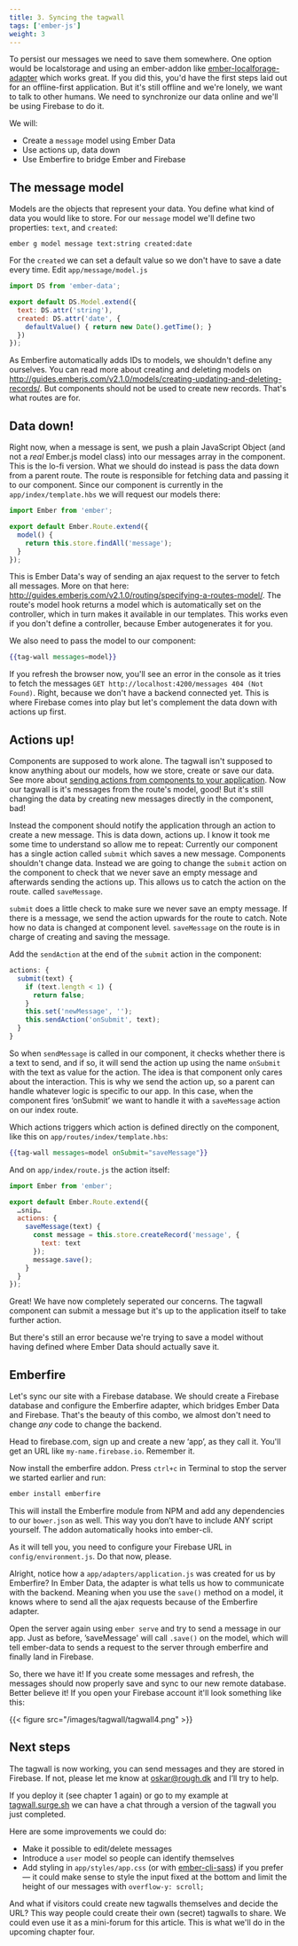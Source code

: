 ```yaml
---
title: 3. Syncing the tagwall
tags: ['ember-js']
weight: 3
---
```


To persist our messages we need to save them somewhere. One option would be localstorage and using an ember-addon like [ember-localforage-adapter](https://github.com/genkgo/ember-localforage-adapter) which works great. If you did this, you'd have the first steps laid out for an offline-first application. But it's still offline and we're lonely, we want to talk to other humans. We need to synchronize our data online and we'll be using Firebase to do it.

We will:

- Create a `message` model using Ember Data
- Use actions up, data down
- Use Emberfire to bridge Ember and Firebase

## The message model

Models are the objects that represent your data. You define what kind of data you would like to store. For our `message` model we'll define two properties: `text`, and `created`:

```
ember g model message text:string created:date
```

For the `created` we can set a default value so we don't have to save a date every time. Edit `app/message/model.js`

```javascript
import DS from 'ember-data';

export default DS.Model.extend({
  text: DS.attr('string'),
  created: DS.attr('date', {
    defaultValue() { return new Date().getTime(); }
  })
});
```

As Emberfire automatically adds IDs to models, we shouldn't define any ourselves. You can read more about creating and deleting models on http://guides.emberjs.com/v2.1.0/models/creating-updating-and-deleting-records/. But components should not be used to create new records. That's what routes are for.

## Data down!

Right now, when a message is sent, we push a plain JavaScript Object (and not a *real* Ember.js model class) into our messages array in the component. This is the lo-fi version. What we should do instead is pass the data down from a parent route. The route is responsible for fetching data and passing it to our component. Since our component is currently in the `app/index/template.hbs` we will request our models there:

```javascript
import Ember from 'ember';

export default Ember.Route.extend({
  model() {
    return this.store.findAll('message');
  }
});
```

This is Ember Data's way of sending an ajax request to the server to fetch all messages. More on that here: http://guides.emberjs.com/v2.1.0/routing/specifying-a-routes-model/. The route's model hook returns a model which is automatically set on the controller, which in turn makes it available in our templates. This works even if you don't define a controller, because Ember autogenerates it for you.

We also need to pass the model to our component:

```handlebars
{{tag-wall messages=model}}
```

If you refresh the browser now, you'll see an error in the console as it tries to fetch the messages `GET http://localhost:4200/messages 404 (Not Found)`. Right, because we don't have a backend connected yet. This is where Firebase comes into play but let's complement the data down with actions up first.

## Actions up!

Components are supposed to work alone. The tagwall isn't supposed to know anything about our models, how we store, create or save our data. See more about [sending actions from components to your application](http://guides.emberjs.com/v1.13.0/components/sending-actions-from-components-to-your-application/). Now our tagwall is it's messages from the route's model, good! But it's still changing the data by creating new messages directly in the component, bad!

Instead the component should notify the application through an action to create a new message. This is data down, actions up. I know it took me some time to understand so allow me to repeat: Currently our component has a single action called `submit` which saves a new message. Components shouldn't change data. Instead we are going to change the `submit` action on the component to check that we never save an empty message and afterwards sending the actions up. This allows us to catch the action on the route. called `saveMessage`.

`submit` does a little check to make sure we never save an empty message. If there is a message, we send the action upwards for the route to catch. Note how no data is changed at component level. `saveMessage` on the route is in charge of creating and saving the message.

Add the `sendAction` at the end of the `submit` action in the component:

```javascript
actions: {
  submit(text) {
    if (text.length < 1) {
      return false;
    }
    this.set('newMessage', '');
    this.sendAction('onSubmit', text);
  }
}
```

So when `sendMessage` is called in our component, it checks whether there is a text to send, and if so, it will send the action up using the name `onSubmit` with the text as value for the action. The idea is that component only cares about the interaction. This is why we send the action up, so a parent can handle whatever logic is specific to our app. In this case, when the component fires ‘onSubmit’ we want to handle it with a `saveMessage` action on our index route.

Which actions triggers which action is defined directly on the component, like this on `app/routes/index/template.hbs`:

```handlebars
{{tag-wall messages=model onSubmit="saveMessage"}}
```

And on `app/index/route.js` the action itself:

```javascript
import Ember from 'ember';

export default Ember.Route.extend({
  …snip…
  actions: {
    saveMessage(text) {
      const message = this.store.createRecord('message', {
        text: text
      });
      message.save();
    }
  }
});
```

Great! We have now completely seperated our concerns. The tagwall component can submit a message but it's up to the application itself to take further action.

But there's still an error because we're trying to save a model without having defined where Ember Data should actually save it.

## Emberfire

Let's sync our site with a Firebase database. We should create a Firebase database and configure the Emberfire adapter, which bridges Ember Data and Firebase. That's the beauty of this combo, we almost don't need to change *any* code to change the backend.

Head to firebase.com, sign up and create a new ‘app’, as they call it. You'll get an URL like `my-name.firebase.io`. Remember it.

Now install the emberfire addon. Press `ctrl+c` in Terminal to stop the server we started earlier and run:

```bash
ember install emberfire
```

This will install the Emberfire module from NPM and add any dependencies to our `bower.json` as well. This way you don’t have to include ANY script yourself. The addon automatically hooks into ember-cli.

As it will tell you, you need to configure your Firebase URL in `config/environment.js`. Do that now, please.

Alright, notice how a `app/adapters/application.js` was created for us by Emberfire? In Ember Data, the adapter is what tells us how to communicate with the backend. Meaning when you use the `save()` method on a model, it knows where to send all the ajax requests because of the Emberfire adapter.

Open the server again using `ember serve` and try to send a message in our app. Just as before, ’saveMessage' will call `.save()` on the model, which will tell ember-data to sends a request to the server through emberfire and finally land in Firebase.

So, there we have it! If you create some messages and refresh, the messages should now properly save and sync to our new remote database. Better believe it! If you open your Firebase account it'll look something like this:

{{< figure src="/images/tagwall/tagwall4.png" >}}

## Next steps

The tagwall is now working, you can send messages and they are stored in Firebase. If not, please let me know at oskar@rough.dk and I’ll try to help.

If you deploy it (see chapter 1 again) or go to my example at <a href="http://tagwall.surge.sh">tagwall.surge.sh</a> we can have a chat through a version of the tagwall you just completed.

Here are some improvements we could do:

- Make it possible to edit/delete messages
- Introduce a `user` model so people can identify themselves
- Add styling in `app/styles/app.css` (or with [ember-cli-sass](https://github.com/aexmachina/ember-cli-sass)) if you prefer — it could make sense to style the input fixed at the bottom and limit the height of our messages with `overflow-y: scroll;`

And what if visitors could create new tagwalls themselves and decide the URL? This way people could create their own (secret) tagwalls to share. We could even use it as a mini-forum for this article. This is what we'll do in the upcoming chapter four.
